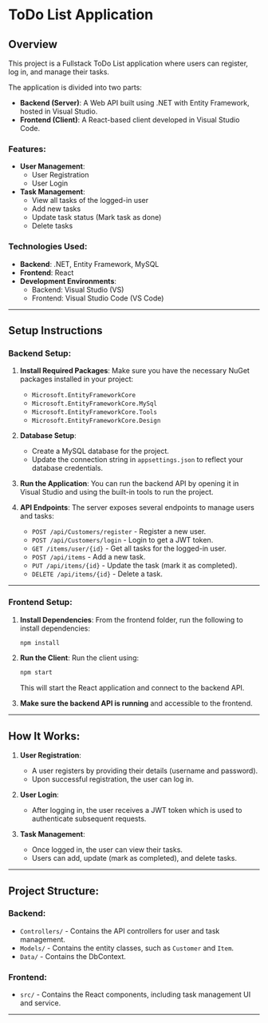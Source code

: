 
# ToDo List Application

## Overview
This project is a Fullstack ToDo List application where users can register, log in, and manage their tasks. 

The application is divided into two parts:
- **Backend (Server)**: A Web API built using .NET with Entity Framework, hosted in Visual Studio.
- **Frontend (Client)**: A React-based client developed in Visual Studio Code.

### Features:
- **User Management**:
  - User Registration
  - User Login
- **Task Management**:
  - View all tasks of the logged-in user
  - Add new tasks
  - Update task status (Mark task as done)
  - Delete tasks
  
### Technologies Used:
- **Backend**: .NET, Entity Framework, MySQL
- **Frontend**: React
- **Development Environments**:
  - Backend: Visual Studio (VS)
  - Frontend: Visual Studio Code (VS Code)

---

## Setup Instructions

### Backend Setup:
1. **Install Required Packages**:
   Make sure you have the necessary NuGet packages installed in your project:
   - `Microsoft.EntityFrameworkCore`
   - `Microsoft.EntityFrameworkCore.MySql`
   - `Microsoft.EntityFrameworkCore.Tools`
   - `Microsoft.EntityFrameworkCore.Design`


2. **Database Setup**:
   - Create a MySQL database for the project.
   - Update the connection string in `appsettings.json` to reflect your database credentials.

3. **Run the Application**:
   You can run the backend API by opening it in Visual Studio and using the built-in tools to run the project.
   
4. **API Endpoints**:
   The server exposes several endpoints to manage users and tasks:
   - `POST /api/Customers/register` - Register a new user.
   - `POST /api/Customers/login` - Login to get a JWT token.
   - `GET /items/user/{id}` - Get all tasks for the logged-in user.
   - `POST /api/items` - Add a new task.
   - `PUT /api/items/{id}` - Update the task (mark it as completed).
   - `DELETE /api/items/{id}` - Delete a task.

---

### Frontend Setup:
1. **Install Dependencies**:
   From the frontend folder, run the following to install dependencies:
   ```bash
   npm install
   ```

2. **Run the Client**:
   Run the client using:
   ```bash
   npm start
   ```

   This will start the React application and connect to the backend API.

3. **Make sure the backend API is running** and accessible to the frontend.

---

## How It Works:
1. **User Registration**:
   - A user registers by providing their details (username and password).
   - Upon successful registration, the user can log in.

2. **User Login**:
   - After logging in, the user receives a JWT token which is used to authenticate subsequent requests.
   
3. **Task Management**:
   - Once logged in, the user can view their tasks.
   - Users can add, update (mark as completed), and delete tasks.
   
---

## Project Structure:

### Backend:
- `Controllers/` - Contains the API controllers for user and task management.
- `Models/` - Contains the entity classes, such as `Customer` and `Item`.
- `Data/` - Contains the DbContext.

### Frontend:
- `src/` - Contains the React components, including task management UI and service.

---




